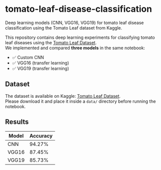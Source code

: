 # tomato-leaf-disease-classification
Deep learning models (CNN, VGG16, VGG19) for tomato leaf disease classification using the Tomato Leaf dataset from Kaggle.

This repository contains deep learning experiments for classifying tomato leaf diseases using the [Tomato Leaf Dataset](https://www.kaggle.com/datasets/kaustubhb999/tomatoleaf).  
We implemented and compared **three models** in the same notebook:

- ✅ Custom CNN  
- ✅ VGG16 (transfer learning)  
- ✅ VGG19 (transfer learning)  

## Dataset
The dataset is available on Kaggle: [Tomato Leaf Dataset](https://www.kaggle.com/datasets/kaustubhb999/tomatoleaf).  
Please download it and place it inside a `data/` directory before running the notebook.

## Results
| Model   | Accuracy |
|---------|----------|
| CNN     | 94.27%      |
| VGG16   | 87.45%      |
| VGG19   | 85.73%      |

